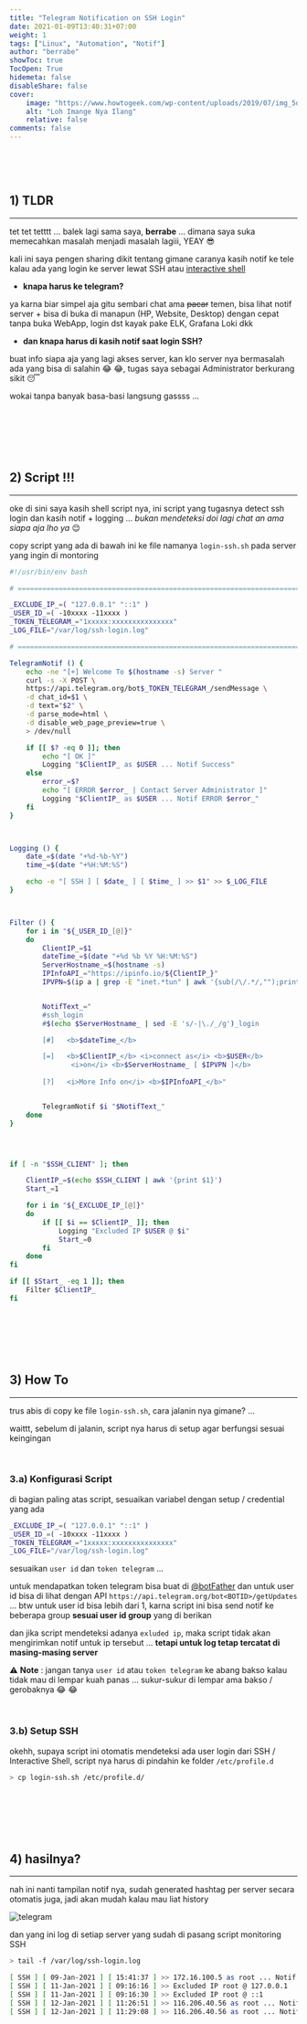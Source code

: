 ```yaml
---
title: "Telegram Notification on SSH Login"
date: 2021-01-09T13:40:31+07:00
weight: 1
tags: ["Linux", "Automation", "Notif"]
author: "berrabe"
showToc: true
TocOpen: True
hidemeta: false
disableShare: false
cover:
    image: "https://www.howtogeek.com/wp-content/uploads/2019/07/img_5d28e05a4901f.png"
    alt: "Loh Imange Nya Ilang"
    relative: false
comments: false
---
```


&nbsp;

&nbsp;

## 1) TLDR
---
tet tet tetttt ... balek lagi sama saya, **berrabe** ... dimana saya suka memecahkan masalah menjadi masalah lagiii, YEAY  :sunglasses:

kali ini saya pengen sharing dikit tentang gimane caranya kasih notif ke tele kalau ada yang login ke server lewat SSH atau [interactive shell](https://askubuntu.com/questions/438150/why-are-scripts-in-etc-profile-d-being-ignored-system-wide-bash-aliases)

- **knapa harus ke telegram?** 

ya karna biar simpel aja gitu sembari chat ama ~~pacar~~ temen, bisa lihat notif server + bisa di buka di manapun (HP, Website, Desktop) dengan cepat tanpa buka WebApp, login dst kayak pake ELK, Grafana Loki dkk

- **dan knapa harus di kasih notif saat login SSH?**

buat info siapa aja yang lagi akses server, kan klo server nya bermasalah ada yang bisa di salahin  :joy: :joy:, tugas saya sebagai Administrator berkurang sikit :sleeping:

wokai tanpa banyak basa-basi langsung gassss ...

&nbsp;

&nbsp;

&nbsp;

## 2) Script !!!
---
oke di sini saya kasih shell script nya, ini script yang tugasnya detect ssh login dan kasih notif + logging ... *bukan mendeteksi doi lagi chat an ama siapa aja lho ya* :relieved:

copy script yang ada di bawah ini ke file namanya `login-ssh.sh` pada server yang ingin di montoring

```sh
#!/usr/bin/env bash

# ===============================================================================

_EXCLUDE_IP_=( "127.0.0.1" "::1" )
_USER_ID_=( -10xxxx -11xxxx )
_TOKEN_TELEGRAM_="1xxxxx:xxxxxxxxxxxxxxx"
_LOG_FILE="/var/log/ssh-login.log"

# ===============================================================================

TelegramNotif () {
	echo -ne "[+] Welcome To $(hostname -s) Server "
	curl -s -X POST \
	https://api.telegram.org/bot$_TOKEN_TELEGRAM_/sendMessage \
	-d chat_id=$1 \
	-d text="$2" \
	-d parse_mode=html \
	-d disable_web_page_preview=true \
	> /dev/null

	if [[ $? -eq 0 ]]; then
		echo "[ OK ]"
		Logging "$ClientIP_ as $USER ... Notif Success"
	else
		error_=$?
		echo "[ ERROR $error_ | Contact Server Administrator ]"
		Logging "$ClientIP_ as $USER ... Notif ERROR $error_"
	fi
}



Logging () {
	date_=$(date "+%d-%b-%Y")
	time_=$(date "+%H:%M:%S")

	echo -e "[ SSH ] [ $date_ ] [ $time_ ] >> $1" >> $_LOG_FILE
}



Filter () {
	for i in "${_USER_ID_[@]}"
	do
		ClientIP_=$1
		dateTime_=$(date "+%d %b %Y %H:%M:%S")
		ServerHostname_=$(hostname -s)
		IPInfoAPI_="https://ipinfo.io/${ClientIP_}"
		IPVPN=$(ip a | grep -E "inet.*tun" | awk '{sub(/\/.*/,"");print $2}')


		NotifText_="
		#ssh_login
		#$(echo $ServerHostname_ | sed -E 's/-|\./_/g')_login

		[#]   <b>$dateTime_</b>

		[=]   <b>$ClientIP_</b> <i>connect as</i> <b>$USER</b>
		       <i>on</i> <b>$ServerHostname_ [ $IPVPN ]</b>
		
		[?]   <i>More Info on</i> <b>$IPInfoAPI_</b>"


		TelegramNotif $i "$NotifText_"
	done
}




if [ -n "$SSH_CLIENT" ]; then

	ClientIP_=$(echo $SSH_CLIENT | awk '{print $1}')
	Start_=1

	for i in "${_EXCLUDE_IP_[@]}"
	do
		if [[ $i == $ClientIP_ ]]; then
			Logging "Excluded IP $USER @ $i"
			Start_=0
		fi
	done
fi

if [[ $Start_ -eq 1 ]]; then
	Filter $ClientIP_
fi
```

&nbsp;

&nbsp;

&nbsp;

## 3) How To
---
trus abis di copy ke file `login-ssh.sh`, cara jalanin nya gimane? ... 

waittt, sebelum di jalanin, script nya harus di setup agar berfungsi sesuai keingingan

&nbsp;
### 3.a) Konfigurasi Script
di bagian paling atas script, sesuaikan variabel dengan setup / credential yang ada
```sh
_EXCLUDE_IP_=( "127.0.0.1" "::1" )
_USER_ID_=( -10xxxx -11xxxx )
_TOKEN_TELEGRAM_="1xxxxx:xxxxxxxxxxxxxxx"
_LOG_FILE="/var/log/ssh-login.log"
```

sesuaikan `user id` dan `token telegram` ... 

untuk mendapatkan token telegram bisa buat di [@botFather](https://t.me/botfather) dan untuk user id bisa di lihat dengan API `https://api.telegram.org/bot<BOTID>/getUpdates` ... btw untuk user id bisa lebih dari 1, karna script ini bisa send notif ke beberapa group **sesuai user id group** yang di berikan

dan jika script mendeteksi adanya `exluded ip`, maka script tidak akan mengirimkan notif untuk ip tersebut ... **tetapi untuk log tetap tercatat di masing-masing server**

:warning: **Note** : jangan tanya `user id` atau `token telegram` ke abang bakso kalau tidak mau di lempar kuah panas ... sukur-sukur di lempar ama bakso / gerobaknya  :joy: :joy:

&nbsp;
### 3.b) Setup SSH
okehh, supaya script ini otomatis mendeteksi ada user login dari SSH / Interactive Shell, script nya harus di pindahin ke folder `/etc/profile.d`

```sh
> cp login-ssh.sh /etc/profile.d/
```

&nbsp;

&nbsp;

&nbsp;

## 4) hasilnya?
---
nah ini nanti tampilan notif nya, sudah generated hashtag per server secara otomatis juga, jadi akan mudah kalau mau liat history

![telegram](/2021/06-telegram.png)

dan yang ini log di setiap server yang sudah di pasang script monitoring SSH

```sh
> tail -f /var/log/ssh-login.log

[ SSH ] [ 09-Jan-2021 ] [ 15:41:37 ] >> 172.16.100.5 as root ... Notif ERROR 1
[ SSH ] [ 11-Jan-2021 ] [ 09:16:16 ] >> Excluded IP root @ 127.0.0.1
[ SSH ] [ 11-Jan-2021 ] [ 09:16:30 ] >> Excluded IP root @ ::1
[ SSH ] [ 12-Jan-2021 ] [ 11:26:51 ] >> 116.206.40.56 as root ... Notif Success
[ SSH ] [ 12-Jan-2021 ] [ 11:29:08 ] >> 116.206.40.56 as root ... Notif Success
```